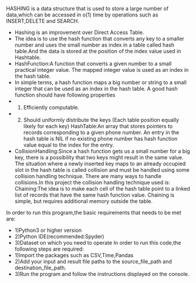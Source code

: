 HASHING is a data structure that is used to store a large number of data,which can be accessed in o(1) time by operations such as INSERT,DELETE and SEARCH.
- Hashing is an improvement over Direct Access Table.
- The idea is to use the hash function that converts any key to a smaller number and uses the small number as index in a table called hash table.And the data is stored at the position of the index value used in Hashtable.
- HashFunction:A function that converts a given number to a small practical integer value. The mapped integer value is used as an index in the hash table.
- In simple terms, a hash function maps a big number or string to a small integer that can be used as an index in the hash table.
 A good hash function should have following properties
- 1) Efficiently computable.
- 2) Should uniformly distribute the keys (Each table position equally likely for each key)
HashTable:An array that stores pointers to records corresponding to a given phone number. An entry in the hash table is NIL if no existing phone number has hash function value equal to the index for the entry.
- CollisionHandling:Since a hash function gets us a small number for a big key, there is a possibility that two keys might result in the same value. The situation where a newly inserted key maps to an already occupied slot in the hash table is called collision and must be handled using some collision handling technique. There are many ways to handle collisions.In this project the collision handling technique used is:
Chaining:The idea is to make each cell of the hash table point to a linked list of records that have the same hash function value. Chaining is simple, but requires additional memory outside the table. 

In order to run this program,the basic requirements that needs to be met are:
- 1)Python3 or higher version 
- 2)Python IDE(recommended:Spyder)
- 3)Dataset on which you need to operate
 In order to run this code,the following steps are required:
- 1)Import the packages such as CSV,Time,Pandas
- 2)Add your input and result file paths to the source_file_path and destination_file_path.
- 3)Run the program and follow the instructions displayed on the console. 
